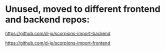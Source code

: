 # Unused, moved to different frontend and backend repos:

https://github.com/d-jo/scorpions-import-backend

https://github.com/d-jo/scorpions-import-frontend
